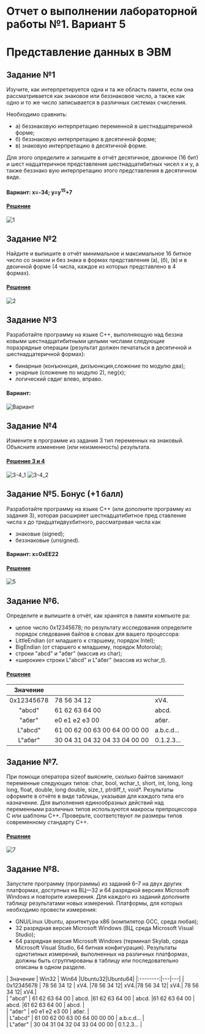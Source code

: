 # Отчет о выполнении лабораторной работы №1. Вариант 5
# Представление данных в ЭВМ

## Задание №1
Изучите, как интерпретируется одна и та же область памяти, если
она рассматривается как знаковое или беззнаковое число, а также как одно и то
же число записывается в различных системах счисления.

  Необходимо сравнить:
  
- а) беззнаковую интерпретацию переменной в шестнадцатеричной форме;
- б) беззнаковую интерпретацию в десятичной форме;
- в) знаковую интерпретацию в десятичной форме.

Для этого определите и запишите в отчёт десятичное, двоичное (16 бит) и шест
надцатеричное представления шестнадцатибитных чисел x и y, а также беззнако
вую интерпретацию этого представления в десятичном виде.

#### Вариант: x=-34; y=y<sup>15</sup>+7

#### [Решение](https://github.com/sekibura/Arh_VS_Labs/blob/master/Lab_1/code/first.cpp)
![1](https://user-images.githubusercontent.com/51335422/99256482-862e9480-2826-11eb-901c-f47a72fa0d37.png)

## Задание №2
Найдите и выпишите в отчёт минимальное и максимальное 16
битное число со знаком и без знака в формах представления (а), (б), (в) и в двоичной
форме (4 числа, каждое из которых представлено в 4 формах).

#### [Решение](https://github.com/sekibura/Arh_VS_Labs/blob/master/Lab_1/code/second.cpp)
![2](https://user-images.githubusercontent.com/51335422/99256583-ac543480-2826-11eb-88cd-f51f1afcabae.png)

## Задание №3
Разработайте программу на языке C++, выполняющую над беззна
ковыми шестнадцатибитными целыми числами следующие поразрядные операции
(результат должен печататься в десятичной и шестнадцатеричной формах):
- бинарные (конъюнкция, дизъюнкция,сложение по модулю два);
- унарные (сложение по модулю 2), neg(x);
- логический свдиг влево, вправо.

#### Вариант:

 ![Вариант](https://user-images.githubusercontent.com/51335422/99257378-fee22080-2827-11eb-9c52-b0a8b2f6eba8.png)

## Задание №4
Измените в программе из задания 3 тип переменных на знаковый.
Объясните изменение (или неизменность) результата.

#### [Решение 3 и 4](https://github.com/sekibura/Arh_VS_Labs/blob/master/Lab_1/code/third%2Bfour.cpp)
![3-4_1](https://user-images.githubusercontent.com/51335422/99257189-ab6fd280-2827-11eb-99bb-d53ae44e7625.png)
![3-4_2](https://user-images.githubusercontent.com/51335422/99257218-bdea0c00-2827-11eb-8563-81e3794eab02.png)

## Задание №5. Бонус (+1 балл)
Разработайте программу на языке C++ (или
дополните программу из задания 3), которая расширяет шестнадцатибитное пред
ставление числа x до тридцатидвухбитного, рассматривая числа как
- знаковые (signed);
- беззнаковые (unsigned).

#### Вариант: x=0xEE22

#### [Решение](https://github.com/sekibura/Arh_VS_Labs/blob/master/Lab_1/code/fivth.cpp)

![5](https://user-images.githubusercontent.com/51335422/99259413-0820bc80-282b-11eb-9860-adc713ac64ea.png)

## Задание №6.
Определите и выпишите в отчёт, как хранятся в памяти компьюте
ра:
- целое число 0x12345678; по результату исследования определите порядок
следования байтов в словах для вашего процессора:
- LittleEndian
(от младшего к старшему, порядок Intel);
- BigEndian
(от старшего к младшему, порядок Motorola);
- строки "abcd" и "абвг" (массив из char);
- «широкие» строки L"abcd" и L"абвг" (массив из wchar_t).

#### [Решение](https://github.com/sekibura/Arh_VS_Labs/blob/master/Lab_1/code/6.cpp)

| Значение |   |   |
|:--------:|---|---|
| 0x12345678   | 78 56 34 12  |  xV4. |   
| "abcd"   |  61 62 63 64 00 |  abcd. |   
| "абвг"   | e0 e1 e2 e3 00 |  абвг. |      
| L"abcd"  | 61 00 62 00 63 00 64 00 00 00  | a.b.c.d...  |   
| L"абвг"  | 30 04 31 04 32 04 33 04 00 00  | 0.1.2.3...  |   

## Задание №7.
При помощи оператора sizeof выясните, сколько байтов
занимают переменные следующих типов: char, bool, wchar_t, short, int,
long, long long, float, double, long double, size_t, ptrdiff_t,
void*. Результаты оформите в отчёте в виде таблицы, указывая для каждого типа
его назначение.
Для выполнения единообразных действий над переменными различных типов
используются макросы препроцессора C или шаблоны C++.
Проверьте, соответствуют ли размеры типов современному стандарту C++.

#### [Решение](https://github.com/sekibura/Arh_VS_Labs/blob/master/Lab_1/code/7.cpp)

![7](https://user-images.githubusercontent.com/51335422/99264241-415c2b00-2831-11eb-8fb0-1fe78186bf3f.png)

## Задание №8.
Запустите программу (программы) из заданий 6–7 на двух других
платформах, доступных на ВЦ—32
и 64
разрядной версиях Microsoft Windows
и повторите измерения.
Для каждого из заданий дополните таблицу результатами новых измерений.
Платформы, для которых необходимо провести измерения:
- GNU/Linux Ubuntu, архитектура x86 (компилятор GCC, среда любая);
- 32
разрядная версия Microsoft Windows (ВЦ, среда Microsoft Visual Studio);
- 64
разрядная версия Microsoft Windows (терминал Skylab, среда Microsoft
Visual Studio, 64
битная конфигурация).
Результаты однотипных измерений, выполненных на различных платформах,
должны быть сгруппированы в таблицу или последовательно описаны в одном
разделе.

| Значение | Win32  |  Win64 |Ubuntu32|Ubuntu64|
|:--------:|---|---|
| 0x12345678   | 78 56 34 12  |  xV4. |78 56 34 12| xV4.|78 56 34 12| xV4.| 78 56 34 12| xV4.|     
| "abcd"   |  61 62 63 64 00 |  abcd. |61 62 63 64 00 |  abcd. |61 62 63 64 00 |  abcd. |61 62 63 64 00 |  abcd. |   
| "абвг"   | e0 e1 e2 e3 00 |  абвг. |      
| L"abcd"  | 61 00 62 00 63 00 64 00 00 00  | a.b.c.d...  |   
| L"абвг"  | 30 04 31 04 32 04 33 04 00 00  | 0.1.2.3...  |  
